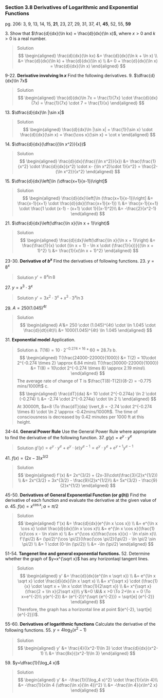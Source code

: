 ### Section 3.8 Derivatives of Logarithmic and Exponential Functions
pg. 206: 3, 9, 13, 14, 15, **21**, 23, 27, 29, 31, 37, 41, **45**, 52, 55, **59**

3\. Show that $\frac{d}{dx}(\ln kx) = \frac{d}{dx}(\ln x)$, where $x>0$ and $k>0$ is a real number.
>Solution
$$
\begin{aligned}
\frac{d}{dx}(\ln kx) &= \frac{d}{dx}(\ln k + \ln x) \\
&= \frac{d}{dx}(\ln k) + \frac{d}{dx}(\ln x) \\
&= 0 + \frac{d}{dx}(\ln x) = \frac{d}{dx}(\ln x)
\end{aligned}
$$

9-22\. **Derivative involving $\ln x$** Find the following derivatives.
9\. $\dfrac{d}{dx}\ln 7x$
>Solution
$$
\begin{aligned}
\frac{d}{dx}\ln 7x = \frac{1}{7x} \cdot \frac{d}{dx}(7x) = \frac{1}{7x} \cdot 7 = \frac{1}{x}
\end{aligned}
$$

13\. $\dfrac{d}{dx}\ln |\sin x|$
>Solution
$$
\begin{aligned}
\frac{d}{dx}\ln |\sin x| = \frac{1}{\sin x} \cdot \frac{d}{dx}(\sin x) = \frac{\cos x}{\sin x} = \cot x
\end{aligned}
$$

14\. $\dfrac{d}{dx}(\dfrac{{\ln x^2}}{x})$
>Solution
$$
\begin{aligned}
\frac{d}{dx}(\frac{{\ln x^2}}{x}) &= \frac{\frac{1}{x^2} \cdot \frac{d}{dx}(x^2) \cdot x- {\ln x^2}\cdot 1}{x^2} = \frac{2- {\ln x^2}}{x^2}
\end{aligned}
$$

15\. $\dfrac{d}{dx}\left[\ln (\dfrac{x+1}{x-1})\right]$
>Solution
$$
\begin{aligned}
\frac{d}{dx}\left[\ln (\frac{x+1}{x-1})\right] &= \frac{x-1}{x+1} \cdot \frac{d}{dx}(\frac{x+1}{x-1}) \\
&= \frac{x-1}{x+1} \cdot \frac{1 \cdot (x-1) - (x+1) \cdot 1}{(x-1)^2}\\
&= -\frac{2}{x^2-1}
\end{aligned}
$$

21\. $\dfrac{d}{dx}\left(\dfrac{\ln x}{\ln x + 1}\right)$
>Solution
$$
\begin{aligned}
\frac{d}{dx}\left(\dfrac{\ln x}{\ln x + 1}\right) &= \frac{\frac{1}{x} \cdot (\ln x + 1) - \ln x \cdot (\frac{1}{x})}{(\ln x + 1)^2} \\
&= \frac{1}{x(\ln x + 1)^2}
\end{aligned}
$$

23-30\. **Derivative of $b^x$** Find the derivatives of following functions.
23\. $y=8^x$
>Solution
$y'= 8^x \ln 8$

27\. $y=x^3 \cdot 3^x$
>Solution
$y' = 3x^2 \cdot 3^x + x^3 \cdot 3^x \ln 3$

29\. $A = 250(1.045)^{4t}$
>Solution
$$
\begin{aligned}
A'&= 250 \cdot (1.045)^{4t} \cdot \ln 1.045 \cdot \frac{d}{dt}(4t)\\
&= 1000(1.045)^{4t} \ln 1.045
\end{aligned}
$$

31\. **Exponential model** Application.
>Solution
a. $T(16) = 10\cdot 2^{-0.274 \times 16} * 60 \approx 28.7s$
b.
$$
\begin{aligned}
T(\frac{24000-22000}{1000}) &= T(2) = 10\cdot 2^{-0.274 \times 2} \approx  6.84 mins\\
T(\frac{30000-22000}{1000}) &= T(8) = 10\cdot 2^{-0.274 \times 8} \approx  2.19 mins\\
\end{aligned}
$$
The average rate of change of T is $\frac{T(8)-T(2)}{8-2} = -0.775 mins/1000ft$
c.
$$
\begin{aligned}
\frac{dT}{da} &= 10 \cdot 2^{-0.274a} \ln 2 \cdot (-0.274) \\
&= -2.74 \cdot 2^{-0.274a} \cdot \ln 2 \\
\end{aligned}
$$
At 30000ft, $a=8 \To \frac{dT}{da} \lvert_8 = -2.74 \cdot 2^{-0.274 \times 8} \cdot \ln 2 \approx -0.42mins/1000ft$. The time of consciousness is decreased by 0.42 minutes per 1000 ft at this height.

34-44\. **General Power Rule** Use the General Power Rule where appropriate to find the derivative of the following function.
37\. $g(y)=e^y\cdot y^e$
>Solution
$g'(y) = e^y \cdot y^e + e^y \cdot (e)y^{e-1} = e^y \cdot y^e + e^{y+1}y^{e-1}$

41\. $f(x) = (2x-3)x^{3/2}$
>Solution
$$
\begin{aligned}
f'(x) &= 2x^{3/2} + (2x-3)\cdot(\frac{3}{2}x^{1/2}) \\
&= 2x^{3/2} + 3x^{3/2} - \frac{9}{2}x^{1/2}\\
&= 5x^{3/2} - \frac{9}{2}x^{1/2}
\end{aligned}
$$

45-50\. **Derivatives of General Exponential Function (or $g(h)$)** Find the derivative of each function and evaluate the derivative at the given value of $a$.
45\. $f(x) = x^{\cos x }; a=\pi/2$
>Solution
$$
\begin{aligned}
f'(x) &= \frac{d}{dx}(e^{\ln x \cos x}) \\
&= e^{\ln x \cos x} \cdot \frac{d}{dx}(\ln x \cos x)\\
&= e^{\ln x \cos x}(\frac{1}{x}\cos x - \ln x\sin x) \\
&= x^{\cos x}(\frac{\cos x}{x} - \ln x\sin x)\\
f'(\pi/2) &= (\pi/2)^{\cos \pi/2}(\frac{\cos \pi/2}{\pi/2} - \ln \pi/2 \sin \pi/2) \\
&= 1 \cdot (0-\ln (\pi/2)) \\
&= -\ln (\pi/2)
\end{aligned}
$$

51-54\. **Tangenet line and general exponential functions.**
52\. Determine whether the graph of $y=x^{\sqrt x}$ has any horizontaql tangent lines.
>Solution
$$
\begin{aligned}
y' &= \frac{d}{dx}(e^{\ln x \sqrt x}) \\
&= e^{\ln x \sqrt x} \cdot \frac{d}{dx}(\ln x \sqrt x) \\
&= x^{\sqrt x} \cdot (\frac{1}{x} \cdot \sqrt x + \ln x \cdot \frac{1}{2\sqrt x}) \\
&= x^{\sqrt x}(\frac{2 + \ln x}{2\sqrt x})\\
y'&=0 \&\& x >0 \To 2+\ln x = 0 \To x=e^{-2}\\
y(e^{-2}) &= (e^{-2})^{\sqrt {e^{-2}}} = \sqrt[e] {e^{-2}}
\end{aligned}
$$
Therefore, the graph has a horizontal line at point $(e^{-2}, \sqrt[e] {e^{-2}})$.

55-60\. **Derivatives of logarithmic functions** Calculate the derivative of the following functions.
55\. $y=4\log_3(x^2-1)$
>Solution
$$
\begin{aligned}
y' &= \frac{4}{(x^2-1)\ln 3} \cdot \frac{d}{dx}(x^2-1) \\
&= \frac{8x}{(x^2-1)\ln 3}
\end{aligned}
$$

59\. $y=\dfrac{1}{\log_4 x}$
>Solution
$$
\begin{aligned}
y' &= -\frac{1}{(\log_4 x)^2} \cdot \frac{1}{x\ln 4}\\
&= -\frac{1}{x\ln 4 (\dfrac{\ln x}{\ln 4})^2} \\
&= -\frac{\ln 4}{x\ln^2 x}
\end{aligned}
$$
